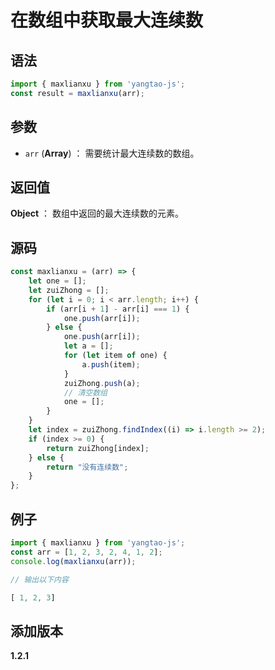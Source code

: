 # 在数组中获取最大连续数

## 语法

```js
import { maxlianxu } from 'yangtao-js';
const result = maxlianxu(arr);
```

## 参数

- `arr` (**Array**) ： 需要统计最大连续数的数组。

## 返回值

**Object** ： 数组中返回的最大连续数的元素。

## 源码

```js
const maxlianxu = (arr) => {
    let one = [];
    let zuiZhong = [];
    for (let i = 0; i < arr.length; i++) {
        if (arr[i + 1] - arr[i] === 1) {
            one.push(arr[i]);
        } else {
            one.push(arr[i]);
            let a = [];
            for (let item of one) {
                a.push(item);
            }
            zuiZhong.push(a);
            // 清空数组
            one = [];
        }
    }
    let index = zuiZhong.findIndex((i) => i.length >= 2);
    if (index >= 0) {
        return zuiZhong[index];
    } else {
        return "没有连续数";
    }
};
```

## 例子

```js
import { maxlianxu } from 'yangtao-js';
const arr = [1, 2, 3, 2, 4, 1, 2];
console.log(maxlianxu(arr));

// 输出以下内容

[ 1, 2, 3]

```

## 添加版本

**1.2.1**
